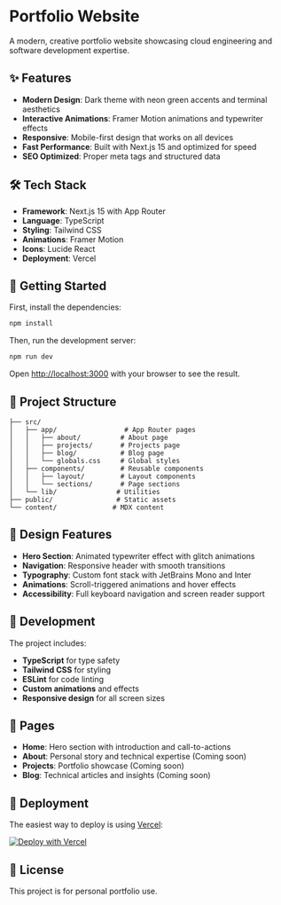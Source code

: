 # Portfolio Website

A modern, creative portfolio website showcasing cloud engineering and software development expertise.

## ✨ Features

- **Modern Design**: Dark theme with neon green accents and terminal aesthetics
- **Interactive Animations**: Framer Motion animations and typewriter effects
- **Responsive**: Mobile-first design that works on all devices
- **Fast Performance**: Built with Next.js 15 and optimized for speed
- **SEO Optimized**: Proper meta tags and structured data

## 🛠️ Tech Stack

- **Framework**: Next.js 15 with App Router
- **Language**: TypeScript
- **Styling**: Tailwind CSS
- **Animations**: Framer Motion
- **Icons**: Lucide React
- **Deployment**: Vercel

## 🚀 Getting Started

First, install the dependencies:

```bash
npm install
```

Then, run the development server:

```bash
npm run dev
```

Open [http://localhost:3000](http://localhost:3000) with your browser to see the result.

## 📁 Project Structure

```
├── src/
│   ├── app/                 # App Router pages
│   │   ├── about/          # About page
│   │   ├── projects/       # Projects page
│   │   ├── blog/           # Blog page
│   │   └── globals.css     # Global styles
│   ├── components/         # Reusable components
│   │   ├── layout/         # Layout components
│   │   └── sections/       # Page sections
│   └── lib/               # Utilities
├── public/                # Static assets
└── content/              # MDX content
```

## 🎨 Design Features

- **Hero Section**: Animated typewriter effect with glitch animations
- **Navigation**: Responsive header with smooth transitions
- **Typography**: Custom font stack with JetBrains Mono and Inter
- **Animations**: Scroll-triggered animations and hover effects
- **Accessibility**: Full keyboard navigation and screen reader support

## 🔧 Development

The project includes:

- **TypeScript** for type safety
- **Tailwind CSS** for styling
- **ESLint** for code linting
- **Custom animations** and effects
- **Responsive design** for all screen sizes

## 📄 Pages

- **Home**: Hero section with introduction and call-to-actions
- **About**: Personal story and technical expertise (Coming soon)
- **Projects**: Portfolio showcase (Coming soon)
- **Blog**: Technical articles and insights (Coming soon)

## 🚀 Deployment

The easiest way to deploy is using [Vercel](https://vercel.com/new):

[![Deploy with Vercel](https://vercel.com/button)](https://vercel.com/new/clone?repository-url=https://github.com/medysaly/Portfolio-website)

## 📝 License

This project is for personal portfolio use.